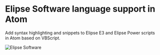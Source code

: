 # Elipse Software language support in Atom

Add syntax highlighting and snippets to Elipse E3 and Elipse Power scripts in Atom based on VBScript.

![Elipse Software](http://s33.postimg.org/nvzf67xbj/domodal.gif)
